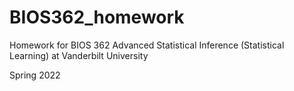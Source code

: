 # BIOS362_homework

Homework for BIOS 362 Advanced Statistical Inference (Statistical Learning) at Vanderbilt University

Spring 2022